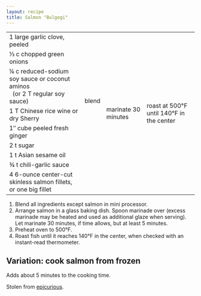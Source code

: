 ```yaml
---
layout: recipe
title: Salmon "Bulgogi"
---
```

<table>
<tr>
  <td>1 large garlic clove, peeled</td>
  <td rowspan="8">blend</td>
  <td rowspan="9">marinate 30 minutes</td>
  <td rowspan="9">roast at 500&deg;F until 140&deg;F in the center</td>
</tr>
<tr>
  <td>&frac13; c chopped green onions</td>
</tr>
<tr>
  <td>&frac14; c reduced-sodium soy sauce or coconut aminos<br/>&nbsp;&nbsp;(or 2 T regular soy sauce)</td>
</tr>
<tr>
  <td>1 T Chinese rice wine or dry Sherry</td>
</tr>
<tr>
  <td>1&Prime; cube peeled fresh ginger</td>
</tr>
<tr>
  <td>2 t sugar</td>
</tr>
<tr>
  <td>1 t Asian sesame oil</td>
</tr>
<tr>
  <td>&frac34; t chili-garlic sauce</td>
</tr>
<tr>
  <td>4 6-ounce center-cut skinless salmon fillets, or one big fillet</td>
  <td class="righthide">&nbsp;</td>
</tr>
</table>

1. Blend all ingredients except salmon in mini processor.
2. Arrange salmon in a glass baking dish. Spoon marinade over (excess marinade may be heated and used as additional glaze when serving). Let marinate 30 minutes, if time allows, but at least 5 minutes. 
3. Preheat oven to 500&deg;F.
4. Roast fish until it reaches 140&deg;F in the center, when checked with an instant-read thermometer.

<div class="variation">
<h2>Variation: cook salmon from frozen</h2>
<p>Adds about 5 minutes to the cooking time.</p>
</div>

<p class="confession">Stolen from <a href="https://www.epicurious.com/recipes/food/views/salmon-bulgogi-with-bok-choy-and-mushrooms-242481">epicurious</a>.</p>
